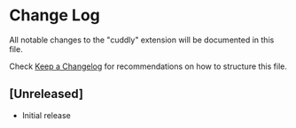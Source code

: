 # Change Log

All notable changes to the "cuddly" extension will be documented in this file.

Check [Keep a Changelog](http://keepachangelog.com/) for recommendations on how to structure this file.

## [Unreleased]

- Initial release
